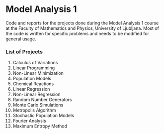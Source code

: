 # Model Analysis 1
Code and reports for the projects done during the Model Analysis 1 course at the Faculty of Mathematics and Physics, University of Ljubljana.
Most of the code is written for specific problems and needs to be modified for general usage.

### List of Projects
1. Calculus of Variations
2. Linear Programming
3. Non-Linear Minimization
4. Population Models
5. Chemical Reactions
6. Linear Regression
7. Non-Linear Regression
8. Random Number Generators
9. Monte Carlo Simulations
10. Metropolis Algorithm
11. Stochastic Population Models
12. Fourier Analysis
13. Maximum Entropy Method

